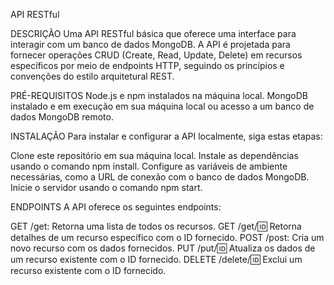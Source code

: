 API RESTful

DESCRIÇÃO
Uma API RESTful básica que oferece uma interface para interagir com um banco de dados MongoDB. A API é projetada para fornecer operações CRUD 
(Create, Read, Update, Delete) em recursos específicos por meio de endpoints HTTP, seguindo os princípios e convenções do estilo arquitetural REST.

PRÉ-REQUISITOS
Node.js e npm instalados na máquina local.
MongoDB instalado e em execução em sua máquina local ou acesso a um banco de dados MongoDB remoto.

INSTALAÇÃO
Para instalar e configurar a API localmente, siga estas etapas:

Clone este repositório em sua máquina local.
Instale as dependências usando o comando npm install.
Configure as variáveis de ambiente necessárias, como a URL de conexão com o banco de dados MongoDB.
Inicie o servidor usando o comando npm start.

ENDPOINTS
A API oferece os seguintes endpoints:

GET /get: Retorna uma lista de todos os recursos.
GET /get/:id: Retorna detalhes de um recurso específico com o ID fornecido.
POST /post: Cria um novo recurso com os dados fornecidos.
PUT /put/:id: Atualiza os dados de um recurso existente com o ID fornecido.
DELETE /delete/:id: Exclui um recurso existente com o ID fornecido.
